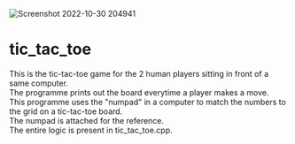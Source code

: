 ![Screenshot 2022-10-30 204941](https://user-images.githubusercontent.com/89074728/198886637-fc816fc8-2f66-48d3-a2c1-1c5d15907626.png)
# tic_tac_toe
This is the tic-tac-toe game for the 2 human players sitting in front of a same computer.<br>
The programme prints out the board everytime a player makes a move.<br>
This programme uses the "numpad" in a computer to match the numbers to the grid on a tic-tac-toe board.<br>
The numpad is attached for the reference.<br>
The entire logic is present in tic_tac_toe.cpp.
